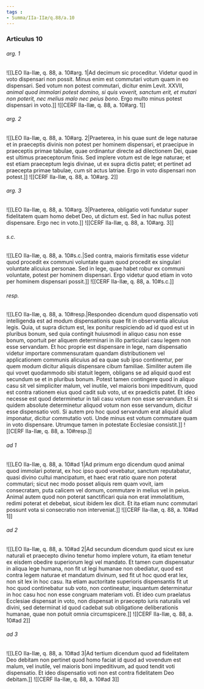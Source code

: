 ```yaml
---
tags : 
- Summa/IIa-IIæ/q.88/a.10
---
```


### Articulus 10

###### arg. 1
![[LEO IIa-IIæ, q. 88, a. 10#arg. 1|Ad decimum sic proceditur. Videtur quod in voto dispensari non possit. Minus enim est commutari votum quam in eo dispensari. Sed votum non potest commutari, dicitur enim Levit. XXVII, *animal quod immolari potest domino, si quis voverit, sanctum erit, et mutari non poterit, nec melius malo nec peius bono*. Ergo multo minus potest dispensari in voto.]]
![[CERF IIa-IIæ, q. 88, a. 10#arg. 1]]

###### arg. 2
![[LEO IIa-IIæ, q. 88, a. 10#arg. 2|Praeterea, in his quae sunt de lege naturae et in praeceptis divinis non potest per hominem dispensari, et praecipue in praeceptis primae tabulae, quae ordinantur directe ad dilectionem Dei, quae est ultimus praeceptorum finis. Sed implere votum est de lege naturae; et est etiam praeceptum legis divinae, ut ex supra dictis patet; et pertinet ad praecepta primae tabulae, cum sit actus latriae. Ergo in voto dispensari non potest.]]
![[CERF IIa-IIæ, q. 88, a. 10#arg. 2]]

###### arg. 3
![[LEO IIa-IIæ, q. 88, a. 10#arg. 3|Praeterea, obligatio voti fundatur super fidelitatem quam homo debet Deo, ut dictum est. Sed in hac nullus potest dispensare. Ergo nec in voto.]]
![[CERF IIa-IIæ, q. 88, a. 10#arg. 3]]

###### s.c.
![[LEO IIa-IIæ, q. 88, a. 10#s.c.|Sed contra, maioris firmitatis esse videtur quod procedit ex communi voluntate quam quod procedit ex singulari voluntate alicuius personae. Sed in lege, quae habet robur ex communi voluntate, potest per hominem dispensari. Ergo videtur quod etiam in voto per hominem dispensari possit.]]
![[CERF IIa-IIæ, q. 88, a. 10#s.c.]]

###### resp.
![[LEO IIa-IIæ, q. 88, a. 10#resp.|Respondeo dicendum quod dispensatio voti intelligenda est ad modum dispensationis quae fit in observantia alicuius legis. Quia, ut supra dictum est, lex ponitur respiciendo ad id quod est ut in pluribus bonum, sed quia contingit huiusmodi in aliquo casu non esse bonum, oportuit per aliquem determinari in illo particulari casu legem non esse servandam. Et hoc proprie est dispensare in lege, nam dispensatio videtur importare commensuratam quandam distributionem vel applicationem communis alicuius ad ea quae sub ipso continentur, per quem modum dicitur aliquis dispensare cibum familiae. Similiter autem ille qui vovet quodammodo sibi statuit legem, obligans se ad aliquid quod est secundum se et in pluribus bonum. Potest tamen contingere quod in aliquo casu sit vel simpliciter malum, vel inutile, vel maioris boni impeditivum, quod est contra rationem eius quod cadit sub voto, ut ex praedictis patet. Et ideo necesse est quod determinetur in tali casu votum non esse servandum. Et si quidem absolute determinetur aliquod votum non esse servandum, dicitur esse dispensatio voti. Si autem pro hoc quod servandum erat aliquid aliud imponatur, dicitur commutatio voti. Unde minus est votum commutare quam in voto dispensare. Utrumque tamen in potestate Ecclesiae consistit.]]
![[CERF IIa-IIæ, q. 88, a. 10#resp.]]

###### ad 1
![[LEO IIa-IIæ, q. 88, a. 10#ad 1|Ad primum ergo dicendum quod animal quod immolari poterat, ex hoc ipso quod vovebatur, sanctum reputabatur, quasi divino cultui mancipatum, et haec erat ratio quare non poterat commutari; sicut nec modo posset aliquis rem quam vovit, iam consecratam, puta calicem vel domum, commutare in melius vel in peius. Animal autem quod non poterat sanctificari quia non erat immolatitium, redimi poterat et debebat, sicut ibidem lex dicit. Et ita etiam nunc commutari possunt vota si consecratio non interveniat.]]
![[CERF IIa-IIæ, q. 88, a. 10#ad 1]]

###### ad 2
![[LEO IIa-IIæ, q. 88, a. 10#ad 2|Ad secundum dicendum quod sicut ex iure naturali et praecepto divino tenetur homo implere votum, ita etiam tenetur ex eisdem obedire superiorum legi vel mandato. Et tamen cum dispensatur in aliqua lege humana, non fit ut legi humanae non obediatur, quod est contra legem naturae et mandatum divinum, sed fit ut hoc quod erat lex, non sit lex in hoc casu. Ita etiam auctoritate superioris dispensantis fit ut hoc quod continebatur sub voto, non contineatur, inquantum determinatur in hoc casu hoc non esse congruam materiam voti. Et ideo cum praelatus Ecclesiae dispensat in voto, non dispensat in praecepto iuris naturalis vel divini, sed determinat id quod cadebat sub obligatione deliberationis humanae, quae non potuit omnia circumspicere.]]
![[CERF IIa-IIæ, q. 88, a. 10#ad 2]]

###### ad 3
![[LEO IIa-IIæ, q. 88, a. 10#ad 3|Ad tertium dicendum quod ad fidelitatem Deo debitam non pertinet quod homo faciat id quod ad vovendum est malum, vel inutile, vel maioris boni impeditivum, ad quod tendit voti dispensatio. Et ideo dispensatio voti non est contra fidelitatem Deo debitam.]]
![[CERF IIa-IIæ, q. 88, a. 10#ad 3]]

